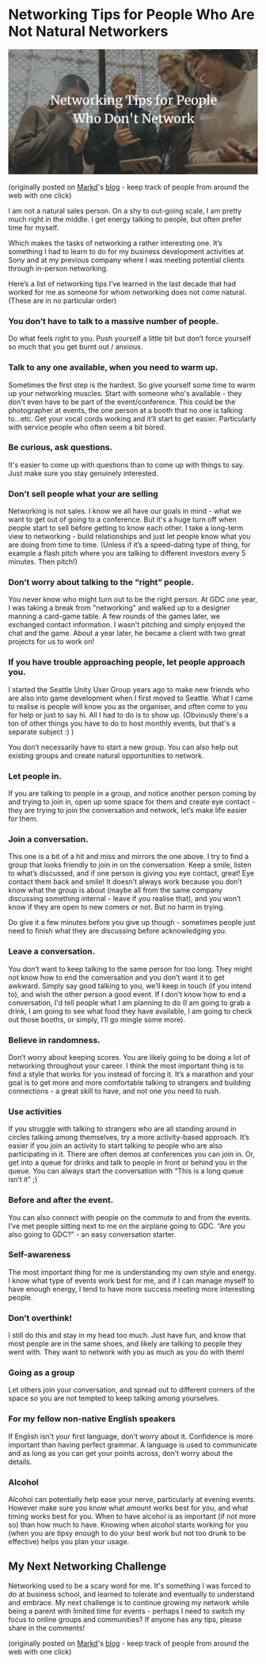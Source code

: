 # Networking Tips for People Who Are Not Natural Networkers

![](/uploads/networking-tips-for-people-who-dont-network.jpg)

(originally posted on [Markd](https://markd.co/)'s [blog](https://blog.markd.co/2019/01/17/networking-tips-for-people-who-are-not-natural-networkers.html) - keep track of people from around the web with one click)

I am not a natural sales person. On a shy to out-going scale, I am pretty much right in the middle. I get energy talking to people, but often prefer time for myself.

Which makes the tasks of networking a rather interesting one. It’s something I had to learn to do for my business development activities at Sony and at my previous company where I was meeting potential clients through in-person networking.

Here’s a list of networking tips I’ve learned in the last decade that had worked for me as someone for whom networking does not come natural. (These are in no particular order)

### You don’t have to talk to a massive number of people.

Do what feels right to you. Push yourself a little bit but don’t force yourself so much that you get burnt out / anxious.

### Talk to any one available, when you need to warm up.

Sometimes the first step is the hardest. So give yourself some time to warm up your networking muscles. Start with someone who's available - they don't even have to be part of the event/conference. This could be the photographer at events, the one person at a booth that no one is talking to...etc. Get your vocal cords working and it’ll start to get easier. Particularly with service people who often seem a bit bored.

### Be curious, ask questions.

It's easier to come up with questions than to come up with things to say. Just make sure you stay genuinely interested.

### Don’t sell people what your are selling

Networking is not sales. I know we all have our goals in mind - what we want to get out of going to a conference. But it's a huge turn off when people start to sell before getting to know each other. I take a long-term view to networking - build relationships and just let people know what you are doing from time to time. (Unless if it’s a speed-dating type of thing, for example a flash pitch where you are talking to different investors every 5 minutes. Then pitch!)

### Don’t worry about talking to the “right” people.

You never know who might turn out to be the right person. At GDC one year, I was taking a break from "networking" and walked up to a designer manning a card-game table. A few rounds of the games later, we exchanged contact information. I wasn't pitching and simply enjoyed the chat and the game. About a year later, he became a client with two great projects for us to work on! 

### If you have trouble approaching people, let people approach you.

I started the Seattle Unity User Group years ago to make new friends who are also into game development when I first moved to Seattle. What I came to realise is people will know you as the organiser, and often come to you for help or just to say hi. All I had to do is to show up. (Obviously there's a ton of other things you have to do to host monthly events, but that's a separate subject :) )

You don’t necessarily have to start a new group. You can also help out existing groups and create natural opportunities to network.

### Let people in.

If you are talking to people in a group, and notice another person coming by and trying to join in, open up some space for them and create eye contact - they are trying to join the conversation and network, let’s make life easier for them.

### Join a conversation.

This one is a bit of a hit and miss and mirrors the one above. I try to find a group that looks friendly to join in on the conversation. Keep a smile, listen to what’s discussed, and if one person is giving you eye contact, great! Eye contact them back and smile! It doesn’t always work because you don’t know what the group is about (maybe all from the same company discussing something internal - leave if you realise that), and you won’t know if they are open to new comers or not. But no harm in trying.

Do give it a few minutes before you give up though - sometimes people just need to finish what they are discussing before acknowledging you.

### Leave a conversation.

You don’t want to keep talking to the same person for too long. They might not know how to end the conversation and you don’t want it to get awkward. Simply say good talking to you, we’ll keep in touch (if you intend to), and wish the other person a good event. If I don't know how to end a conversation, I'd tell people what I am planning to do (I am going to grab a drink, I am going to see what food they have available, I am going to check out those booths, or simply, I’ll go mingle some more).

### Believe in randomness.

Don’t worry about keeping scores. You are likely going to be doing a lot of networking throughout your career. I think the most important thing is to find a style that works for you instead of forcing it. It’s a marathon and your goal is to get more and more comfortable talking to strangers and building connections - a great skill to have, and not one you need to rush.

### Use activities

If you struggle with talking to strangers who are all standing around in circles talking among themselves, try a more activity-based approach. It’s easier if you join an activity to start talking to people who are also participating in it. There are often demos at conferences you can join in. Or, get into a queue for drinks and talk to people in front or behind you in the queue. You can always start the conversation with “This is a long queue isn’t it” ;)

### Before and after the event.

You can also connect with people on the commute to and from the events. I’ve met people sitting next to me on the airplane going to GDC. “Are you also going to GDC?” - an easy conversation starter.

### Self-awareness

The most important thing for me is understanding my own style and energy. I know what type of events work best for me, and if I can manage myself to have enough energy, I tend to have more success meeting more interesting people.

### Don’t overthink!

I still do this and stay in my head too much. Just have fun, and know that most people are in the same shoes, and likely are talking to people they went with. They want to network with you as much as you do with them!

### Going as a group

Let others join your conversation, and spread out to different corners of the space so you are not tempted to keep talking among yourselves.

### For my fellow non-native English speakers

If English isn’t your first language, don’t worry about it. Confidence is more important than having perfect grammar. A language is used to communicate and as long as you can get your points across, don’t worry about the details.

### Alcohol

Alcohol can potentially help ease your nerve, particularly at evening events. However make sure you know what amount works best for you, and what timing works best for you. When to have alcohol is as important (if not more so) than how much to have. Knowing when alcohol starts working for you (when you are tipsy enough to do your best work but not too drunk to be effective) helps you plan your usage.

## My Next Networking Challenge

Networking used to be a scary word for me. It's something I was forced to do at business school, and learned to tolerate and eventually to understand and embrace. My next challenge is to continue growing my network while being a parent with limited time for events - perhaps I need to switch my focus to online groups and communities? If anyone has any tips, please share in the comments!

(originally posted on [Markd](https://markd.co/)'s [blog](https://blog.markd.co/2019/01/17/networking-tips-for-people-who-are-not-natural-networkers.html) - keep track of people from around the web with one click)